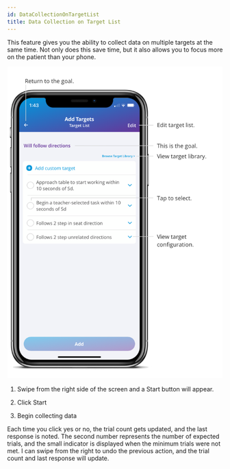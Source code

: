 ```yaml
---
id: DataCollectionOnTargetList
title: Data Collection on Target List
---
```


This feature gives you the ability to collect data on multiple targets at the same time. Not only does this save time, but it also allows you to focus more on the patient than your phone.   

<img src="../../src/img/TargetList.png" width="650">

1. Swipe from the right side of the screen and a Start button will appear. 

2. Click Start  

3. Begin collecting data 

  
Each time you click yes or no, the trial count gets updated, and the last response is noted. The second number represents the number of expected trials, and the small indicator is displayed when the minimum trials were not met. I can swipe from the right to undo the previous action, and the trial count and last response will update. 